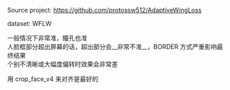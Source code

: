 Source project: https://github.com/protossw512/AdaptiveWingLoss

dataset: WFLW

一般情况下非常准，瞳孔也准  
人脸框部分超出屏幕的话，超出部分会__非常不准__，BORDER 方式严重影响最终结果  
个别不清晰或大幅度偏转时效果会非常差  

用 crop_face_v4 来对齐是最好的